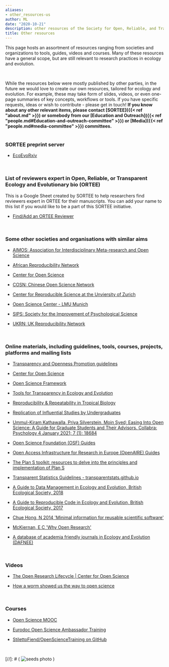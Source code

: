 ```yaml
---
aliases:
- other_resources-us
author: ML
date: "2020-10-21"
description: other resources of the Society for Open, Reliable, and Transparent Ecology and Evolutionary biology (SORTEE)
title: Other resources
---
```



This page hosts an assortment of resources ranging from societies and organizations to tools, guides, videos and courses. Many of these resources  have a general scope, but are still relevant to research practices in ecology and evolution.   

&nbsp;

While the resources below were mostly published by other parties, in the future we would love to create  our own resources, tailored for ecology and evolution. For example, these may take form of slides, videos, or even one-page summaries of key concepts, workflows or tools. If you have specific requests, ideas or wish to contribute - please get in touch!    **If you know about any other relevant items, please contact [SORTEE]({{< ref "about.md" >}}) or somebody from our [Education and Outreach]({{< ref "people.md#Education-and-outreach-committee" >}}) or [Media]({{< ref "people.md#media-committee" >}})  committees.**    
&nbsp;

### SORTEE preprint server
* [EcoEvoRxiv](https://ecoevorxiv.org)      

&nbsp;

### List of reviewers expert in Open, Reliable, or Transparent Ecology and Evolutionary bio (ORTEE)   
This is a Google Sheet created by SORTEE to help researchers find reviewers expert in ORTEE for their manuscripts. You can add your name to this list if you would like to be a part of this SORTEE initiative.    

* [Find/Add an ORTEE Reviewer](https://docs.google.com/spreadsheets/d/13akCaEoyy-9XBOqEqaXXNRd9EXC4W7cVSjjisOdtJhk/edit?usp=sharing)  

&nbsp;

### Some other societies and organisations with similar aims   

* [AIMOS: Association for Interdisciplinary Meta-research and Open Science](https://aimos.community/)  

* [African Reproducibility Network](https://africanrn.org)  

* [Center for Open Science](https://cos.io/)  

* [COSN: Chinese Open Science Network](https://open-sci.cn)  

* [Center for Reproducible Science at the Unviersity of Zurich](https://www.crs.uzh.ch/en.html)  

* [Open Science Center - LMU Munich](https://www.osc.uni-muenchen.de/index.html)  

* [SIPS: Society for the Improvement of Psychological Science](https://improvingpsych.org/)  

* [UKRN: UK Reproducibility Network](https://www.ukrn.org/)  


&nbsp;

### Online materials, including guidelines, tools, courses, projects, platforms and mailing lists   

* [Transparency and Openness Promotion guidelines](https://cos.io/our-services/top-guidelines/)  

* [Center for Open Science](https://cos.io/)   

* [Open Science Framework](https://osf.io/)   

* [Tools for Transparency in Ecology and Evolution](https://osf.io/g65cb/)   

* [Reproducibility & Repeatability in Tropical Biology](https://osf.io/ps8dc/)   

* [Replication of Influential Studies by Undergraduates](https://goo.gl/forms/ljfClCSE29xKqCLx2)   

* [Ummul-Kiram Kathawalla, Priya Silverstein, Moin Syed; Easing Into Open Science: A Guide for Graduate Students and Their Advisors. Collabra: Psychology 4 January 2021; 7 (1): 18684](https://doi.org/10.1525/collabra.18684)   

* [Open Science Foundation (OSF) Guides](https://help.osf.io)   

* [Open Access Infrastructure for Research in Europe (OpenAIRE) Guides](https://www.openaire.eu/guides)   

* [The Plan S toolkit: resources to delve into the principles and implementation of Plan S](https://www.coalition-s.org/resources/)   

* [Transparent Statistics Guidelines - transparentstats.github.io](https://transparentstats.github.io/guidelines/index.html)  

* [A Guide to Data Management in Ecology and Evolution, British Ecological Society, 2018](https://www.britishecologicalsociety.org/wp-content/uploads/2019/06/BES-Guide-Data-Management-2019.pdf)  

* [A Guide to Reproducible Code in Ecology and Evolution, British Ecological Society, 2017](https://www.britishecologicalsociety.org/wp-content/uploads/2017/12/guide-to-reproducible-code.pdf)   

* [Chue Hong, N 2014 'Minimal information for reusable scientific software'](https://doi.org/10.6084/m9.figshare.1112528)  

* [McKiernan, E C 'Why Open Research'](http://whyopenresearch.org/index)   

* [A database of academia friendly journals in Ecology and Evolution (DAFNEE)](https://dafnee.isem-evolution.fr/)    

&nbsp;


### Videos   

* [The Open Research Lifecycle | Center for Open Science](https://youtu.be/9YuNGB3vNOw)   

* [How a worm showed us the way to open science](https://youtu.be/CTwcYQ9WHOA)   

&nbsp;


### Courses   

* [Open Science MOOC](https://opensciencemooc.eu/)   

* [Eurodoc Open Science Ambassador Training](http://eurodoc.net/ambassadors)   
   
* [StilettoFiend/OpenScienceTraining on GitHub](https://github.com/StilettoFiend/OpenScienceTraining)   
   
&nbsp;


   
[//]: # ( ![seeds photo](/img/seeds.jpg#textphoto) )

&nbsp;
